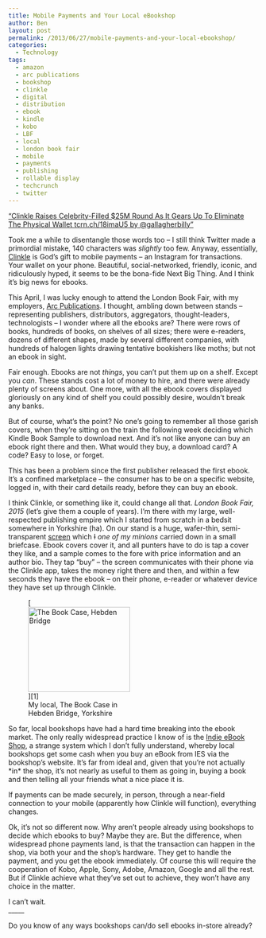 ```yaml
---
title: Mobile Payments and Your Local eBookshop
author: Ben
layout: post
permalink: /2013/06/27/mobile-payments-and-your-local-ebookshop/
categories:
  - Technology
tags:
  - amazon
  - arc publications
  - bookshop
  - clinkle
  - digital
  - distribution
  - ebook
  - kindle
  - kobo
  - LBF
  - local
  - london book fair
  - mobile
  - payments
  - publishing
  - rollable display
  - techcrunch
  - twitter
---
```

<a href="https://twitter.com/TechCrunch/status/350252212372520960" title="View on Twitter" target="_blank">&#8220;Clinkle Raises Celebrity-Filled $25M Round As It Gears Up To Eliminate The Physical Wallet tcrn.ch/18imaU5 by @gallagherbilly&#8221;</a>

Took me a while to disentangle those words too &#8211; I still think Twitter made a primordial mistake, 140 characters was *slightly* too few. Anyway, essentially, <a href="http://techcrunch.com/2013/06/27/clinkle-raises-celebrity-filled-25m-round-as-it-gears-up-to-eliminate-the-physical-wallet/" title="Clinkle" target="_blank">Clinkle</a> is God&#8217;s gift to mobile payments &#8211; an Instagram for transactions. Your wallet on your phone. Beautiful, social-networked, friendly, iconic, and ridiculously hyped, it seems to be the bona-fide Next Big Thing. And I think it&#8217;s big news for ebooks.

This April, I was lucky enough to attend the London Book Fair, with my employers, <a href="http://www.arcpublications.co.uk/" title="Arc Publications" target="_blank">Arc Publications</a>. I thought, ambling down between stands &#8211; representing publishers, distributors, aggregators, thought-leaders, technologists &#8211; I wonder where all the ebooks are? There were rows of books, hundreds of books, on shelves of all sizes; there were e-readers, dozens of different shapes, made by several different companies, with hundreds of halogen lights drawing tentative bookishers like moths; but not an ebook in sight.

Fair enough. Ebooks are not *things*, you can&#8217;t put them up on a shelf. Except you *can*. These stands cost a lot of money to hire, and there were already plenty of screens about. One more, with all the ebook covers displayed gloriously on any kind of shelf you could possibly desire, wouldn&#8217;t break any banks.

But of course, what&#8217;s the point? No one&#8217;s going to remember all those garish covers, when they&#8217;re sitting on the train the following week deciding which Kindle Book Sample to download next. And it&#8217;s not like anyone can buy an ebook right there and then. What would they buy, a download card? A code? Easy to lose, or forget.

This has been a problem since the first publisher released the first ebook. It&#8217;s a confined marketplace &#8211; the consumer has to be on a specific website, logged in, with their card details ready, before they can buy an ebook.

I think Clinkle, or something like it, could change all that. *London Book Fair, 2015* (let&#8217;s give them a couple of years). I&#8217;m there with my large, well-respected publishing empire which I started from scratch in a bedsit somewhere in Yorkshire (ha). On our stand is a huge, wafer-thin, semi-transparent <a href="http://en.wikipedia.org/wiki/Rollable_display" title="Rollable Display" target="_blank">screen</a> which <del datetime="2013-06-27T21:23:49+00:00">I</del> *one of my minions* carried down in a small briefcase. Ebook covers cover it, and all punters have to do is tap a cover they like, and a sample comes to the fore with price information and an author bio. They tap &#8220;buy&#8221; &#8211; the screen communicates with their phone via the Clinkle app, takes the money right there and then, and within a few seconds they have the ebook &#8211; on their phone, e-reader or whatever device they have set up through Clinkle.

<figure style="width: 205px;" class="wp-caption alignleft">[<img src="http://bookcase.co.uk/image/obj125geo78pg1p24.png" width="205" height="171" alt="The Book Case, Hebden Bridge" class />][1]<figcaption class="wp-caption-text">My local, The Book Case in Hebden Bridge, Yorkshire</figcaption></figure>So far, local bookshops have had a hard time breaking into the ebook market. The only really widespread practice I know of is the <a href="http://www.indieebook.co.uk/StoreFront/Pages/Help/AboutUs" title="Indie eBook Shop" target="_blank">Indie eBook Shop</a>, a strange system which I don&#8217;t fully understand, whereby local bookshops get some cash when you buy an eBook from IES via the bookshop&#8217;s website. It&#8217;s far from ideal and, given that you&#8217;re not actually *in* the shop, it&#8217;s not nearly as useful to them as going in, buying a book and then telling all your friends what a nice place it is.

If payments can be made securely, in person, through a near-field connection to your mobile (apparently how Clinkle will function), everything changes.

Ok, it&#8217;s not so different now. Why aren&#8217;t people already using bookshops to decide which ebooks to buy? Maybe they are. But the difference, when widespread phone payments land, is that the transaction can happen in the shop, via both your and the shop&#8217;s hardware. They get to handle the payment, and you get the ebook immediately. Of course this will require the cooperation of Kobo, Apple, Sony, Adobe, Amazon, Google and all the rest. But if Clinkle achieve what they&#8217;ve set out to achieve, they won&#8217;t have any choice in the matter.

I can&#8217;t wait.  
\_____

Do you know of any ways bookshops can/do sell ebooks in-store already?